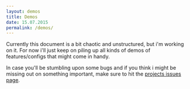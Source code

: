 ```yaml
---
layout: demos
title: Demos
date: 15.07.2015
permalink: /demos/
---
```

Currently this document is a bit chaotic and unstructured, but i'm working on it. For now i'll just keep on piling up
 all kinds of demos of features/configs that might come in handy.
 
In case you'll be stumbling upon some bugs and if you think i might be missing out on something important, 
make sure to hit the [projects issues page](https://github.com/dirkpeter/jquery-ui.multiselect.widget/issues).
